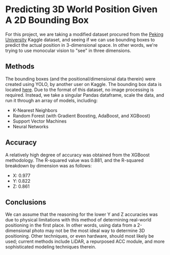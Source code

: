 # Predicting 3D World Position Given A 2D Bounding Box


 For this project, we are taking a modified dataset procured from the [Peking University](https://www.kaggle.com/c/pku-autonomous-driving) Kaggle dataset, and seeing if we can use bounding boxes to predict the actual position in 3-dimensional space. In other words, we're trying to use monocular vision to "see" in three dimensions.
 
## Methods

The bounding boxes (and the positional/dimensional data therein) were created using YOLO, by another user on Kaggle. The bounding box data is located [here](https://www.kaggle.com/alvaroibrain/carworldpositions). Due to the format of this dataset, no image processing is required. Instead, we take a singular Pandas dataframe, scale the data, and run it through an array of models, including:
- K-Nearest Neighbors
- Random Forest (with Gradient Boosting, AdaBoost, and XGBoost)
- Support Vector Machines
- Neural Networks

## Accuracy

A relatively high degree of accuracy was obtained from the XGBoost methodology. The R-squared value was 0.881, and the R-squared breakdown by dimension was as follows:
- X: 0.977
- Y: 0.822
- Z: 0.861

## Conclusions

We can assume that the reasoning for the lower Y and Z accuracies was due to physical limitations with this method of determining real-world positioning in the first place. In other words, using data from a 2-dimensional photo may not be the most ideal way to determine 3D positioning. Other techniques, or even hardware, should most likely be used; current methods include LiDAR, a repurposed ACC module, and more sophisticated modeling techniques therein.
